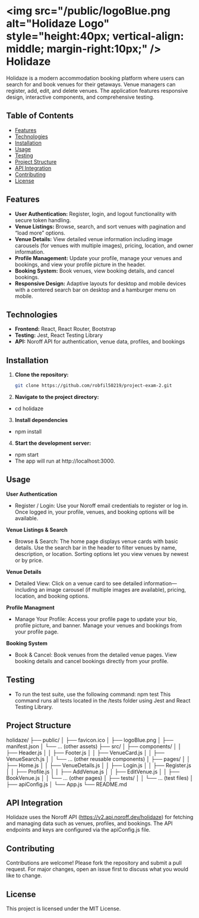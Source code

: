 # <img src="/public/logoBlue.png alt="Holidaze Logo" style="height:40px; vertical-align: middle; margin-right:10px;" /> Holidaze

Holidaze is a modern accommodation booking platform where users can search for and book venues for their getaways.
Venue managers can register, add, edit, and delete venues.
The application features responsive design, interactive components, and comprehensive testing.

## Table of Contents

- [Features](#features)
- [Technologies](#technologies)
- [Installation](#installation)
- [Usage](#usage)
- [Testing](#testing)
- [Project Structure](#project-structure)
- [API Integration](#api-integration)
- [Contributing](#contributing)
- [License](#license)

## Features

- **User Authentication:** Register, login, and logout functionality with secure token handling.
- **Venue Listings:** Browse, search, and sort venues with pagination and “load more” options.
- **Venue Details:** View detailed venue information including image carousels (for venues with multiple images), pricing, location, and owner information.
- **Profile Management:** Update your profile, manage your venues and bookings, and view your profile picture in the header.
- **Booking System:** Book venues, view booking details, and cancel bookings.
- **Responsive Design:** Adaptive layouts for desktop and mobile devices with a centered search bar on desktop and a hamburger menu on mobile.

## Technologies

- **Frontend:** React, React Router, Bootstrap
- **Testing:** Jest, React Testing Library
- **API:** Noroff API for authentication, venue data, profiles, and bookings

## Installation

1. **Clone the repository:**

   ```bash
   git clone https://github.com/robfil50219/project-exam-2.git

   ```

2. **Navigate to the project directory:**

- cd holidaze

3. **Install dependencies**

- npm install

4. **Start the development server:**

- npm start
- The app will run at http://localhost:3000.

## Usage

**User Authentication**

- Register / Login: Use your Noroff email credentials to register or log in. Once logged in, your profile, venues, and booking options will be available.

**Venue Listings & Search**

- Browse & Search: The home page displays venue cards with basic details. Use the search bar in the header to filter venues by name, description, or location.
  Sorting options let you view venues by newest or by price.

**Venue Details**

- Detailed View: Click on a venue card to see detailed information—including an image carousel (if multiple images are available), pricing, location, and booking options.

**Profile Managment**

- Manage Your Profile: Access your profile page to update your bio, profile picture, and banner. Manage your venues and bookings from your profile page.

**Booking System**

- Book & Cancel: Book venues from the detailed venue pages. View booking details and cancel bookings directly from your profile.

## Testing

- To run the test suite, use the following command:
  npm test
  This command runs all tests located in the /tests folder using Jest and React Testing Library.

## Project Structure

holidaze/
├── public/
│ ├── favicon.ico
│ ├── logoBlue.png
│ ├── manifest.json
│ └── ... (other assets)
├── src/
│ ├── components/
│ │ ├── Header.js
│ │ ├── Footer.js
│ │ ├── VenueCard.js
│ │ ├── VenueSearch.js
│ │ └── ... (other reusable components)
│ ├── pages/
│ │ ├── Home.js
│ │ ├── VenueDetails.js
│ │ ├── Login.js
│ │ ├── Register.js
│ │ ├── Profile.js
│ │ ├── AddVenue.js
│ │ ├── EditVenue.js
│ │ ├── BookVenue.js
│ │ └── ... (other pages)
│ ├── tests/
│ │ └── ... (test files)
│ ├── apiConfig.js
│ └── App.js
└── README.md

## API Integration

Holidaze uses the Noroff API (https://v2.api.noroff.dev/holidaze) for fetching and managing data such as venues, profiles, and bookings.
The API endpoints and keys are configured via the apiConfig.js file.

## Contributing

Contributions are welcome! Please fork the repository and submit a pull request.
For major changes, open an issue first to discuss what you would like to change.

## License

This project is licensed under the MIT License.
